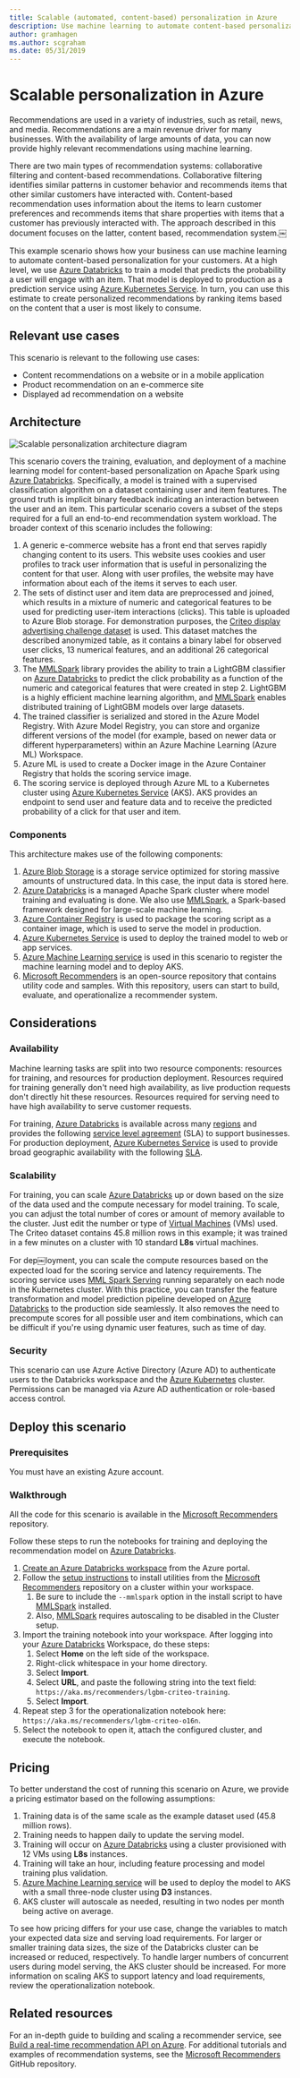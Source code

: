 ```yaml
---
title: Scalable (automated, content-based) personalization in Azure
description: Use machine learning to automate content-based personalization for customers.
author: gramhagen
ms.author: scgraham
ms.date: 05/31/2019
---
```

# Scalable personalization in Azure

Recommendations are used in a variety of industries, such as retail, news, and media. Recommendations are a main revenue driver for many businesses. With the availability of large amounts of data, you can now provide highly relevant recommendations using machine learning.

There are two main types of recommendation systems: collaborative filtering and content-based recommendations. Collaborative filtering identifies similar patterns in customer behavior and recommends items that other similar customers have interacted with. Content-based recommendation uses information about the items to learn customer preferences and recommends items that share properties with items that a customer has previously interacted with. The approach described in this document focuses on the latter, content based, recommendation system.￼

This example scenario shows how your business can use machine learning to automate content-based personalization for your customers. At a high level, we use [Azure Databricks] to train a model that predicts the probability a user will engage with an item. That model is deployed to production as a prediction service using [Azure Kubernetes Service]. In turn, you can use this estimate to create personalized recommendations by ranking items based on the content that a user is most likely to consume.

## Relevant use cases

This scenario is relevant to the following use cases:

- Content recommendations on a website or in a mobile application
- Product recommendation on an e-commerce site
- Displayed ad recommendation on a website

## Architecture

![Scalable personalization architecture diagram](./media/architecture-scalable-personalization.png)

This scenario covers the training, evaluation, and deployment of a machine learning model for content-based personalization on Apache Spark using [Azure Databricks]. Specifically, a model is trained with a supervised classification algorithm on a dataset containing user and item features. The ground truth is implicit binary feedback indicating an interaction between the user and an item. This particular scenario covers a subset of the steps required for a full an end-to-end recommendation system workload. The broader context of this scenario includes the following:

1. A generic e-commerce website has a front end that serves rapidly changing content to its users. This website uses cookies and user profiles to track user information that is useful in personalizing the content for that user. Along with user profiles, the website may have information about each of the items it serves to each user.
2. The sets of distinct user and item data are preprocessed and joined, which results in a mixture of numeric and categorical features to be used for predicting user-item interactions (clicks). This table is uploaded to Azure Blob storage. For demonstration purposes, the [Criteo display advertising challenge dataset](https://labs.criteo.com/2014/02/download-dataset/) is used. This dataset matches the described anonymized table, as it contains a binary label for observed user clicks, 13 numerical features, and an additional 26 categorical features.
3. The [MMLSpark] library provides the ability to train a LightGBM classifier on [Azure Databricks] to predict the click probability as a function of the numeric and categorical features that were created in step 2. LightGBM is a highly efficient machine learning algorithm, and [MMLSpark] enables distributed training of LightGBM models over large datasets.
4. The trained classifier is serialized and stored in the Azure Model Registry. With Azure Model Registry, you can store and organize different versions of the model (for example, based on newer data or different hyperparameters) within an Azure Machine Learning (Azure ML) Workspace.
5. Azure ML is used to create a Docker image in the Azure Container Registry that holds the scoring service image.
6. The scoring service is deployed through Azure ML to a Kubernetes cluster using [Azure Kubernetes Service] (AKS). AKS provides an endpoint to send user and feature data and to receive the predicted probability of a click for that user and item.

### Components

This architecture makes use of the following components:

1. [Azure Blob Storage] is a storage service optimized for storing massive amounts of unstructured data. In this case, the input data is stored here.
2. [Azure Databricks] is a managed Apache Spark cluster where model training and evaluating is done. We also use [MMLSpark], a Spark-based framework designed for large-scale machine learning.
3. [Azure Container Registry] is used to package the scoring script as a container image, which is used to serve the model in production.
4. [Azure Kubernetes Service] is used to deploy the trained model to web or app services.
5. [Azure Machine Learning service] is used in this scenario to register the machine learning model and to deploy AKS.
6. [Microsoft Recommenders] is an open-source repository that contains utility code and samples. With this repository, users can start to build, evaluate, and operationalize a recommender system.

## Considerations

### Availability

Machine learning tasks are split into two resource components: resources for training, and resources for production deployment. Resources required for training generally don't need high availability, as live production requests don't directly hit these resources. Resources required for serving need to have high availability to serve customer requests.

For training, [Azure Databricks] is available across many [regions](https://docs.azuredatabricks.net/administration-guide/cloud-configurations/regions.html) and provides the following [service level agreement][1] (SLA) to support businesses. For production deployment, [Azure Kubernetes Service] is used to provide broad geographic availability with the following [SLA][1].

### Scalability

For training, you can scale [Azure Databricks] up or down based on the size of the data used and the compute necessary for model training. To scale, you can adjust the total number of cores or amount of memory available to the cluster. Just edit the number or type of [Virtual Machines](https://azure.microsoft.com/pricing/details/virtual-machines/linux/) (VMs) used. The Criteo dataset contains 45.8 million rows in this example; it was trained in a few minutes on a cluster with 10 standard **L8s** virtual machines.

For dep￼loyment, you can scale the compute resources based on the expected load for the scoring service and latency requirements. The scoring service uses [MML Spark Serving](https://github.com/Azure/mmlspark/blob/master/docs/mmlspark-serving.md) running separately on each node in the Kubernetes cluster. With this practice, you can transfer the feature transformation and model prediction pipeline developed on [Azure Databricks] to the production side seamlessly. It also removes the need to precompute scores for all possible user and item combinations, which can be difficult if you're using dynamic user features, such as time of day.

### Security

This scenario can use Azure Active Directory (Azure AD) to authenticate users to the Databricks workspace and the [Azure Kubernetes](/azure/aks/concepts-security) cluster. Permissions can be managed via Azure AD authentication or role-based access control.

## Deploy this scenario

### Prerequisites

You must have an existing Azure account.

### Walkthrough

All the code for this scenario is available in the [Microsoft Recommenders] repository.

Follow these steps to run the notebooks for training and deploying the recommendation model on [Azure Databricks].

1. [Create an Azure Databricks workspace](/azure/machine-learning/service/how-to-configure-environment#aml-databricks) from the Azure portal.
2. Follow the [setup instructions](https://github.com/Microsoft/Recommenders/blob/master/SETUP.md#setup-guide-for-azure-databricks) to install utilities from the [Microsoft Recommenders] repository on a cluster within your workspace.
   1. Be sure to include the `--mmlspark` option in the install script to have [MMLSpark] installed.
   2. Also, [MMLSpark] requires autoscaling to be disabled in the Cluster setup.
3. Import the training notebook into your workspace. After logging into your [Azure Databricks] Workspace, do these steps:
   1. Select **Home** on the left side of the workspace.
   2. Right-click whitespace in your home directory.
   3. Select **Import**.
   4. Select **URL**, and paste the following string into the text field: `https://aka.ms/recommenders/lgbm-criteo-training`.
   5. Select **Import**.
4. Repeat step 3 for the operationalization notebook here: `https://aka.ms/recommenders/lgbm-criteo-o16n`.
5. Select the notebook to open it, attach the configured cluster, and execute the notebook.

## Pricing

To better understand the cost of running this scenario on Azure, we provide a pricing estimator based on the following assumptions:

1. Training data is of the same scale as the example dataset used (45.8 million rows).
2. Training needs to happen daily to update the serving model.
3. Training will occur on [Azure Databricks] using a cluster provisioned with 12 VMs using **L8s** instances.
4. Training will take an hour, including feature processing and model training plus validation.
5. [Azure Machine Learning service] will be used to deploy the model to AKS with a small three-node cluster using **D3** instances.
6. AKS cluster will autoscale as needed, resulting in two nodes per month being active on average.

To see how pricing differs for your use case, change the variables to match your expected data size and serving load requirements. For larger or smaller training data sizes, the size of the Databricks cluster can be increased or reduced, respectively. To handle larger numbers of concurrent users during model serving, the AKS cluster should be increased. For more information on scaling AKS to support latency and load requirements, review the operationalization notebook.

## Related resources

For an in-depth guide to building and scaling a recommender service, see [Build a real-time recommendation API on Azure](/azure/architecture/reference-architectures/ai/real-time-recommendation). For additional tutorials and examples of recommendation systems, see the [Microsoft Recommenders] GitHub repository.

<!-- links -->
[calculator]: https://azure.com/e/
[availability]: /azure/architecture/checklist/availability
[resource-groups]: /azure/azure-resource-manager/resource-group-overview
[resiliency]: /azure/architecture/resiliency/
[security]: /azure/security/
[scalability]: /azure/architecture/checklist/scalability
[Azure Blob Storage]: https://azure.microsoft.com/services/storage/blobs/
[Azure Databricks]: https://azure.microsoft.com/services/databricks/
[Azure Container Registry]: https://azure.microsoft.com/services/container-registry/
[Azure Kubernetes Service]: https://azure.microsoft.com/services/kubernetes-service/
[Azure Machine Learning Service]: https://azure.microsoft.com/services/machine-learning-service/
[Microsoft Recommenders]: https://github.com/Microsoft/Recommenders
[MMLSpark]: https://aka.ms/spark
[1]: https://azure.microsoft.com/support/legal/sla/databricks/v1_0/
